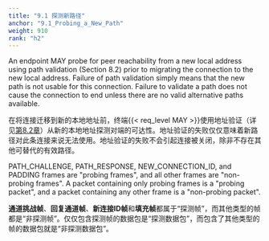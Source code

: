 ```yaml
---
title: "9.1 探测新路径"
anchor: "9.1_Probing_a_New_Path"
weight: 910
rank: "h2"
---
```


An endpoint MAY probe for peer reachability from a new local address using path validation (Section 8.2) prior to migrating the connection to the new local address. Failure of path validation simply means that the new path is not usable for this connection. Failure to validate a path does not cause the connection to end unless there are no valid alternative paths available.

在将连接迁移到新的本地地址前，终端{{< req_level MAY >}}使用地址验证（详见[第8.2章]()）从新的本地地址探测对端的可达性。地址验证的失败仅仅意味着新路径对此条连接来说无法使用。地址验证的失败不会引起连接被关闭，除非不存在其他可替代的有效路径。

PATH_CHALLENGE, PATH_RESPONSE, NEW_CONNECTION_ID, and PADDING frames are "probing frames", and all other frames are "non-probing frames". A packet containing only probing frames is a "probing packet", and a packet containing any other frame is a "non-probing packet".

**通道挑战帧**、**回复通道帧**、**新连接ID帧**和**填充帧**都属于“探测帧”，而其他类型的帧都是“非探测帧”。仅仅包含探测帧的数据包是“探测数据包”，而包含了其他类型的帧的数据包就是“非探测数据包”。
